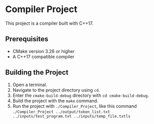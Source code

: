 # Compiler Project

This project is a compiler built with C++17.

## Prerequisites

- CMake version 3.26 or higher
- A C++17 compatible compiler

## Building the Project

1. Open a terminal.
2. Navigate to the project directory using `cd`.
3. Enter the `cmake-build-debug` directory with `cd cmake-build-debug`.
4. Build the project with the `make` command.
5. Run the project with `./Compiler_Project`, like this command `./Compiler_Project ../output/token_list.txt ../inputs/test_program.txt ../inputs/temp_file.txtls`
